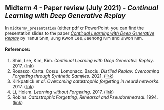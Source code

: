 ## Midterm 4 - Paper review (July 2021) - _Continual Learning with Deep Generative Replay_

In `midterm4_presentation` (either pdf or PowerPoint) you can find the presentation slides to the paper [_Continual Learning with Deep Generative Replay_](http://papers.nips.cc/paper/6892-continual-learning-with-deep-generative-replay.pdf) by Hanul Shin, Jung Kwon Lee, Jaehong Kim and Jiwon Kim.

#### References:
1. Shin, Lee, Kim, Kim. _Continual Learning with Deep Generative Replay_. 2017.
([link](http://papers.nips.cc/paper/6892-continual-learning-with-deep-generative-replay.pdf))<br>
2. Rosasco, Carta, Cossu, Lomonaco, Bacciu. _Distilled Replay: Overcoming Forgetting through Synthetic Samples_. 2021.
([link](arxiv.org/pdf/2103.15851.pdf))<br>
3. Kirkpatrick _et al_. _Overcoming catastrophic forgetting in neural networks_. 2017.
([link](https://arxiv.org/pdf/1612.00796.pdf))<br>
4. Li, Hoiem. _Learning without Forgetting_. 2017.
([link](https://arxiv.org/pdf/1606.09282.pdf))<br>
5. Robins. _Catastrophic Forgetting, Rehearsal and Pseudorehearsal_. 1994.
([link](https://www.tandfonline.com/doi/abs/10.1080/09540099550039318))<br>